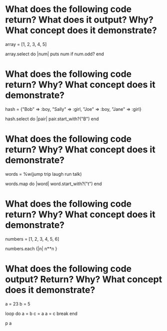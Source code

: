 # What does the following code return? What does it output? Why? What concept does it demonstrate?

array = [1, 2, 3, 4, 5]

array.select do |num|
  puts num if num.odd?
end


# What does the following code return? Why? What concept does it demonstrate?

hash = {"Bob" => :boy, "Sally" => :girl, "Joe" => :boy, "Jane" => :girl}

hash.select do |pair|
  pair.start_with?("B")
end


# What does the following code return? Why? What concept does it demonstrate?

words = %w(jump trip laugh run talk)

words.map do |word|
  word.start_with?("t")
end

# What does the following code return? Why? What concept does it demonstrate?

numbers = [1, 2, 3, 4, 5, 6]

numbers.each {|n| n**n }


# What does the following code output? Return? Why? What concept does it demonstrate?

a = 23
b = 5

loop do 
  a = b
  c = a
  a = c
  break
end

p a